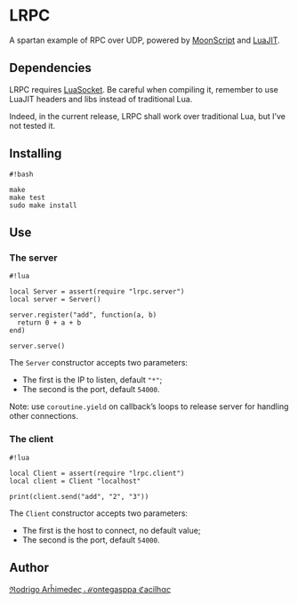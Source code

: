 # LRPC

A spartan example of RPC over UDP, powered by
[MoonScript](http://moonscript.org/) and [LuaJIT](http://luajit.org).


## Dependencies

LRPC requires [LuaSocket](http://w3.impa.br/~diego/software/luasocket/). Be
careful when compiling it, remember to use LuaJIT headers and libs instead of
traditional Lua.

Indeed, in the current release, LRPC shall work over traditional Lua, but I’ve
not tested it.


## Installing

```
#!bash

make
make test
sudo make install
```


## Use

### The server

```
#!lua

local Server = assert(require "lrpc.server")
local server = Server()

server.register("add", function(a, b)
  return 0 + a + b
end)

server.serve()
```

The `Server` constructor accepts two parameters:

* The first is the IP to listen, default `"*"`;
* The second is the port, default `54000`.

Note: use `coroutine.yield` on callback’s loops to release server for handling
other connections.


### The client

```
#!lua

local Client = assert(require "lrpc.client")
local client = Client "localhost"

print(client.send("add", "2", "3"))
```

The `Client` constructor accepts two parameters:

* The first is the host to connect, no default value;
* The second is the port, default `54000`.


## Author

[ℜodrigo Arĥimedeς ℳontegasppa ℭacilhας](mailto:batalema@cacilhas.info)
